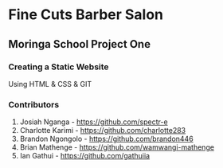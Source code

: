 # Fine Cuts Barber Salon
## Moringa School Project One
### Creating a Static Website
Using HTML & CSS & GIT

### Contributors

1. Josiah Nganga - https://github.com/spectr-e
2. Charlotte Karimi - https://github.com/charlotte283
3. Brandon Ngongolo - https://github.com/brandon446
4. Brian Mathenge - https://github.com/wamwangi-mathenge
5. Ian Gathui - https://github.com/gathuiia

